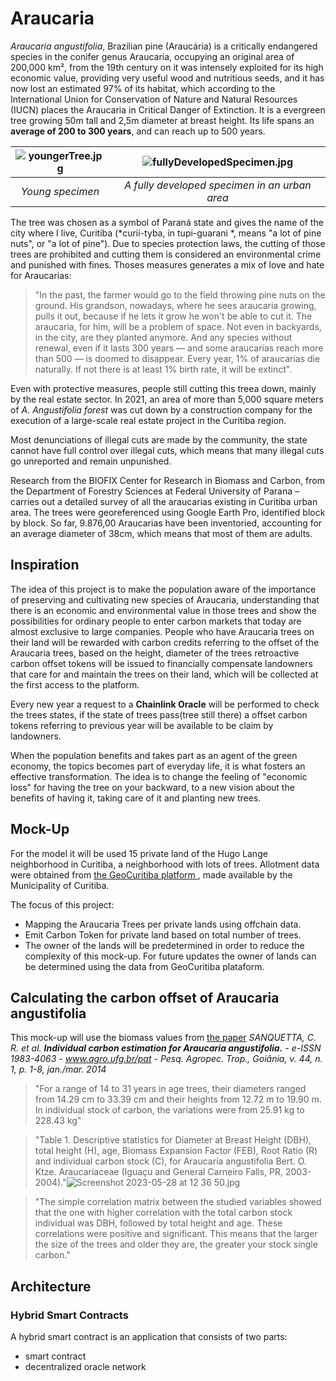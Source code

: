 # Araucaria

*Araucaria angustifolia*, Brazilian pine (Araucária) is a critically endangered species in the conifer genus Araucaria, occupying an original area of 200,000 km², from the 19th century on it was intensely exploited for its high economic value, providing very useful wood and nutritious seeds, and it has now lost an estimated 97% of its habitat, which according to the International Union for Conservation of Nature and Natural Resources (IUCN) places the Araucaria in Critical Danger of Extinction. It is a evergreen tree growing 50m tall and 2,5m diameter at breast height. Its life spans an **average of 200 to 300 years**, and can reach up to 500 years.

 ![youngerTree.jpg](https://upload.wikimedia.org/wikipedia/commons/thumb/d/da/AraucariaAngustifoliaYoungParanaPine%28Curitiba2008%29.JPG/360px-AraucariaAngustifoliaYoungParanaPine%28Curitiba2008%29.JPG) | ![fullyDevelopedSpecimen.jpg](https://upload.wikimedia.org/wikipedia/commons/thumb/e/ea/Araucaria_augustifolia.jpg/404px-Araucaria_augustifolia.jpg) 
:------------------------------:|:------------------------------:
 *Young specimen* |  *A fully developed specimen in an urban area* 


The tree was chosen as a symbol of Paraná state and gives the name of the city where I live, Curitiba (*curii-tyba, in tupi-guarani *, means "a lot of pine nuts", or "a lot of pine"). Due to species protection laws, the cutting of those trees are prohibited and cutting them is considered an environmental crime and punished with fines. Thoses measures generates a mix of love and hate for Araucarias: 

 > "In the past, the farmer would go to the field throwing pine nuts on the ground. His grandson, nowadays, where he sees araucaria growing, pulls it out, because if he lets it grow he won't be able to cut it. The araucaria, for him, will be a problem of space. Not even in backyards, in the city, are they planted anymore. And any species without renewal, even if it lasts 300 years — and some araucarias reach more than 500 — is doomed to disappear. Every year, 1% of araucarias die naturally. If not there is at least 1% birth rate, it will be extinct".
  
  Even with protective measures, people still cutting this treea down, mainly by the real estate sector. In 2021, an area of more than 5,000 square meters of *A. Angustifolia forest* was cut down by a construction company for the execution of a large-scale real estate project in the Curitiba region.
  
 Most denunciations of illegal cuts are made by the community, the state cannot have full control over illegal cuts, which means that many illegal cuts go unreported and remain unpunished.
 
 Research from the BIOFIX Center for Research in Biomass and Carbon, from the Department of Forestry Sciences at Federal University of Parana – carries out a detailed survey of all the araucarias existing in Curitiba urban area. The trees were georeferenced using Google Earth Pro, identified block by block. So far, 9.876,00 Araucarias have been inventoried, accounting for an average diameter of 38cm, which means that most of them are adults.
 
  
  
## Inspiration

  The idea of this project is to make the population aware of the importance of preserving and cultivating new species of Araucaria, understanding that there is an economic and environmental value in those trees and show the possibilities for ordinary people to enter carbon markets that today are almost exclusive to large companies. People who have Araucaria trees on their land will be rewarded with carbon credits referring to the offset of the Araucaria trees, based on the height, diameter of the trees retroactive carbon offset tokens will be issued to financially compensate landowners that care for and maintain the trees on their land, which will be collected at the first access to the platform. 
  
Every new year a request to a **Chainlink Oracle** will be performed to check the trees states, if the state of trees pass(tree still there) a offset carbon tokens referring to previous year will be available to be claim by landowners.  
  
  When the population benefits and takes part as an agent of the green economy, the topics becomes part of everyday life, it is what fosters an effective transformation. The idea is to change the feeling of "economic loss" for having the tree on your backward, to a new vision about the benefits of having it, taking care of it and planting new trees.
  
  ## Mock-Up
  
 For the model it will be used 15 private land of the Hugo Lange neighborhood in Curitiba, a neighborhood with lots of trees. Allotment data were obtained from <a href="https://geocuritiba.ippuc.org.br/portal/apps/sites/#/geocuritiba"> the GeoCuritiba platform </a>, made available by the Municipality of Curitiba.
 
 
 The focus of this project:
 
  * Mapping the Araucaria Trees per private lands using offchain data.
  * Emit Carbon Token for private land based on total number of trees.
  * The owner of the lands will be predetermined in order to reduce the complexity of this mock-up. For future updates the owner of lands can be determined using the data from GeoCuritiba plataform.

## Calculating the carbon offset of Araucaria angustifolia

This mock-up will use the biomass values from <a href="https://www.scielo.br/j/pat/a/DqMVTCjSkHZmwVd4vgCcFHb/?format=pdf&lang=pt">the paper</a> *SANQUETTA, C. R. et al. **Individual carbon estimation for Araucaria angustifolia.** - e-ISSN 1983-4063 - www.agro.ufg.br/pat - Pesq. Agropec. Trop., Goiânia, v. 44, n. 1, p. 1-8, jan./mar. 2014*

>"For a range of 14 to 31 years in age trees, their diameters ranged from 14.29 cm to 33.39 cm and their heights from 12.72 m to 19.90 m. In individual stock of carbon, the variations were from 25.91 kg to 228.43 kg"

>"Table 1. Descriptive statistics for Diameter at Breast Height (DBH), total height (H), age, Biomass Expansion Factor
(FEB), Root Ratio (R) and individual carbon stock (C), for Araucaria angustifolia Bert. O.
Ktze. Araucariaceae (Iguaçu and General Carneiro Falls, PR, 2003-2004)."![Screenshot 2023-05-28 at 12 36 50.jpg](https://github.com/Fritzhoy/Araucaria/assets/82603176/d53a20b3-b1fe-41b8-ad0c-d11808e7a83f)

>"The simple correlation matrix between the studied variables showed that the one with higher correlation with the total carbon stock individual was DBH, followed by total height and age. These correlations were positive and significant. This means that the larger the size of the trees and older they are, the greater your stock single carbon."

 
 
 ## Architecture
 
 ###  Hybrid Smart Contracts
 
 A hybrid smart contract is an application that consists of two parts: 
 
 
  * smart contract
  * decentralized oracle network
 
